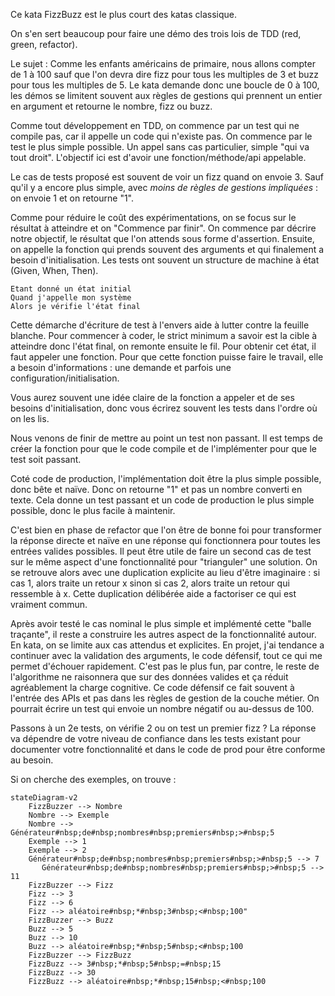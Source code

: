 Ce kata FizzBuzz est le plus court des katas classique.

On s'en sert beaucoup pour faire une démo des trois lois de TDD (red, green, refactor).

Le sujet : Comme les enfants américains de primaire, nous allons compter de 1 à 100 sauf que l'on devra dire fizz pour tous les multiples de 3 et buzz pour tous les multiples de 5.
Le kata demande donc une boucle de 0 à 100, les démos se limitent souvent aux règles de gestions qui prennent un entier en argument et retourne le nombre, fizz ou buzz.

Comme tout développement en TDD, on commence par un test qui ne compile pas, car il appelle un code qui n'existe pas.
On commence par le test le plus simple possible.
Un appel sans cas particulier, simple "qui va tout droit".
L'objectif ici est d'avoir une fonction/méthode/api appelable.

Le cas de tests proposé est souvent de voir un fizz quand on envoie 3.
Sauf qu'il y a encore plus simple, avec *moins de règles de gestions impliquées* : on envoie 1 et on retourne "1".

Comme pour réduire le coût des expérimentations, on se focus sur le résultat à atteindre et on "Commence par finir".
On commence par décrire notre objectif, le résultat que l'on attends sous forme d'assertion.
Ensuite, on appelle la fonction qui prends souvent des arguments et qui finalement a besoin d'initialisation.
Les tests ont souvent un structure de machine à état (Given, When, Then).
```
Etant donné un état initial
Quand j'appelle mon système
Alors je vérifie l'état final
```
Cette démarche d'écriture de test à l'envers aide à lutter contre la feuille blanche. 
Pour commencer à coder, le strict minimum a savoir est la cible à atteindre donc l'état final, on remonte ensuite le fil.
Pour obtenir cet état, il faut appeler une fonction.
Pour que cette fonction puisse faire le travail, elle a besoin d'informations : une demande et parfois une configuration/initialisation.

Vous aurez souvent une idée claire de la fonction a appeler et de ses besoins d'initialisation, donc vous écrirez souvent les tests dans l'ordre où on les lis.

Nous venons de finir de mettre au point un test non passant.
Il est temps de créer la fonction pour que le code compile et de l'implémenter pour que le test soit passant.

Coté code de production, l'implémentation doit être la plus simple possible, donc bête et naïve.
Donc on retourne "1" et pas un nombre converti en texte.
Cela donne un test passant et un code de production le plus simple possible, donc le plus facile à maintenir.

C'est bien en phase de refactor que l'on être de bonne foi pour transformer la réponse directe et naïve en une réponse qui fonctionnera pour toutes les entrées valides possibles.
Il peut être utile de faire un second cas de test sur le même aspect d'une fonctionnalité pour "trianguler" une solution.
On se retrouve alors avec une duplication explicite au lieu d'être imaginaire : si cas 1, alors traite un retour x sinon si cas 2, alors traite un retour qui ressemble à x.
Cette duplication délibérée aide a factoriser ce qui est vraiment commun.

Après avoir testé le cas nominal le plus simple et implémenté cette "balle traçante", il reste a construire les autres aspect de la fonctionnalité autour.
En kata, on se limite aux cas attendus et explicites.
En projet, j'ai tendance a continuer avec la validation des arguments, le code défensif, tout ce qui me permet d'échouer rapidement.
C'est pas le plus fun, par contre, le reste de l'algorithme ne raisonnera que sur des données valides et ça réduit agréablement la charge cognitive.
Ce code défensif ce fait souvent à l'entrée des APIs et pas dans les règles de gestion de la couche métier.
On pourrait écrire un test qui envoie un nombre négatif ou au-dessus de 100.

Passons à un 2e tests, on vérifie 2 ou on test un premier fizz ?
La réponse va dépendre de votre niveau de confiance dans les tests existant pour documenter votre fonctionnalité et dans le code de prod pour être conforme au besoin.

Si on cherche des exemples, on trouve :
```mermaid
stateDiagram-v2
    FizzBuzzer --> Nombre
    Nombre --> Exemple
    Nombre --> Générateur#nbsp;de#nbsp;nombres#nbsp;premiers#nbsp;>#nbsp;5
    Exemple --> 1
    Exemple --> 2
	Générateur#nbsp;de#nbsp;nombres#nbsp;premiers#nbsp;>#nbsp;5 --> 7
	   Générateur#nbsp;de#nbsp;nombres#nbsp;premiers#nbsp;>#nbsp;5 --> 11
    FizzBuzzer --> Fizz
    Fizz --> 3
    Fizz --> 6
    Fizz --> aléatoire#nbsp;*#nbsp;3#nbsp;<#nbsp;100"
    FizzBuzzer --> Buzz
    Buzz --> 5
    Buzz --> 10
    Buzz --> aléatoire#nbsp;*#nbsp;5#nbsp;<#nbsp;100
    FizzBuzzer --> FizzBuzz
    FizzBuzz --> 3#nbsp;*#nbsp;5#nbsp;=#nbsp;15
    FizzBuzz --> 30
    FizzBuzz --> aléatoire#nbsp;*#nbsp;15#nbsp;<#nbsp;100
```


